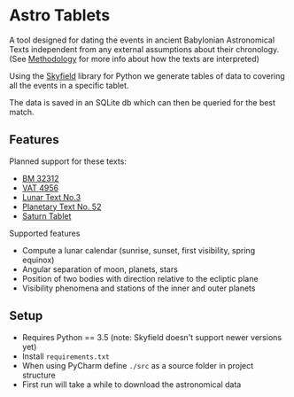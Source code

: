 # Astro Tablets

A tool designed for dating the events in ancient Babylonian Astronomical Texts
independent from any external assumptions about their chronology. 
(See [Methodology](./documents/methodology.md) for more info about how the texts are interpreted)

Using the [Skyfield](https://rhodesmill.org/skyfield/) library for Python we 
generate tables of data to covering all the events in a specific tablet. 

The data is saved in an SQLite db which can then be queried for the best match.

## Features

Planned support for these texts:
- [BM 32312](./documents/bm32312.md)
- [VAT 4956](./documents/vat4956.md)
- [Lunar Text No.3](./documents/lunar3.md)
- [Planetary Text No. 52](./documents/planet52.md)
- [Saturn Tablet](./documents/saturn.md)

Supported features
- Compute a lunar calendar (sunrise, sunset, first visibility, spring equinox)
- Angular separation of moon, planets, stars
- Position of two bodies with direction relative to the ecliptic plane
- Visibility phenomena and stations of the inner and outer planets

## Setup

- Requires Python == 3.5 (note: Skyfield doesn't support newer versions yet)
- Install `requirements.txt`
- When using PyCharm define `./src` as a source folder in project structure
- First run will take a while to download the astronomical data
